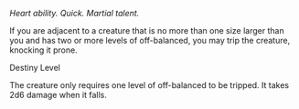 *Heart ability. Quick. Martial talent.*

If you are adjacent to a creature that is no more than one size larger than you and has two or more levels of off-balanced, you may trip the creature, knocking it prone. 

<div class="destiny-level">Destiny Level</div class="destiny-level">

The creature only requires one level of off-balanced to be tripped. It takes 2d6 damage when it falls. 
